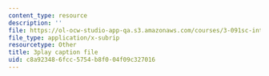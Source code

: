 ```yaml
---
content_type: resource
description: ''
file: https://ol-ocw-studio-app-qa.s3.amazonaws.com/courses/3-091sc-introduction-to-solid-state-chemistry-fall-2010/c8a923486fcc5754b8f004f09c327016_56d9qcsHGwE.vtt
file_type: application/x-subrip
resourcetype: Other
title: 3play caption file
uid: c8a92348-6fcc-5754-b8f0-04f09c327016
---
```

